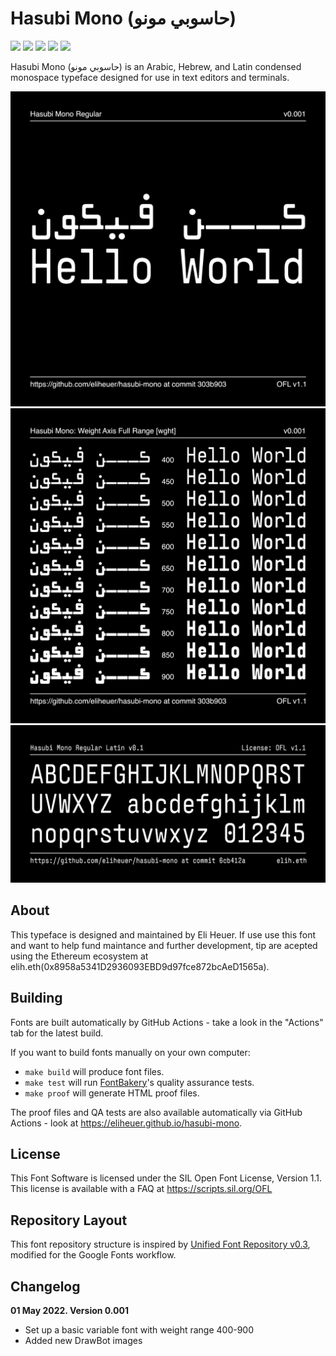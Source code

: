 # Hasubi Mono (حاسوبي مونو)

[![][Fontbakery]](https://eliheuer.github.io/hasubi-mono/fontbakery/fontbakery-report.html)
[![][Universal]](https://eliheuer.github.io/hasubi-mono/fontbakery/fontbakery-report.html)
[![][GF Profile]](https://eliheuer.github.io/hasubi-mono/fontbakery/fontbakery-report.html)
[![][Outline Correctness]](https://eliheuer.github.io/hasubi-mono/fontbakery/fontbakery-report.html)
[![][Shaping]](https://eliheuer.github.io/hasubi-mono/fontbakery/fontbakery-report.html)

[Fontbakery]: https://img.shields.io/endpoint?url=https%3A%2F%2Fraw.githubusercontent.com%2Feliheuer%2Fhasubi-mono%2Fgh-pages%2Fbadges%2Foverall.json
[GF Profile]: https://img.shields.io/endpoint?url=https%3A%2F%2Fraw.githubusercontent.com%2Feliheuer%2Fhasubi-mono%2Fgh-pages%2Fbadges%2FGoogleFonts.json
[Outline Correctness]: https://img.shields.io/endpoint?url=https%3A%2F%2Fraw.githubusercontent.com%2Feliheuer%2Fhasubi-mono%2Fgh-pages%2Fbadges%2FOutlineCorrectnessChecks.json
[Shaping]: https://img.shields.io/endpoint?url=https%3A%2F%2Fraw.githubusercontent.com%2Feliheuer%2Fhasubi-mono%2Fgh-pages%2Fbadges%2FShapingChecks.json
[Universal]: https://img.shields.io/endpoint?url=https%3A%2F%2Fraw.githubusercontent.com%2Feliheuer%2Fhasubi-mono%2Fgh-pages%2Fbadges%2FUniversal.json

Hasubi Mono (حاسوبي مونو) is an Arabic, Hebrew, and Latin condensed monospace typeface designed for use in text editors and terminals.

![Sample Image](documentation/square-image-001.png)
![Sample Image](documentation/square-image-002.png)
![Sample Image](documentation/wide-image-001.png)

## About

This typeface is designed and maintained by Eli Heuer. If use use this font and want to help fund maintance and further development, tip are acepted using the Ethereum ecosystem at elih.eth(0x8958a5341D2936093EBD9d97fce872bcAeD1565a).

## Building

Fonts are built automatically by GitHub Actions - take a look in the "Actions" tab for the latest build.

If you want to build fonts manually on your own computer:

* `make build` will produce font files.
* `make test` will run [FontBakery](https://github.com/googlefonts/fontbakery)'s quality assurance tests.
* `make proof` will generate HTML proof files.

The proof files and QA tests are also available automatically via GitHub Actions - look at https://eliheuer.github.io/hasubi-mono.

## License

This Font Software is licensed under the SIL Open Font License, Version 1.1.
This license is available with a FAQ at
https://scripts.sil.org/OFL

## Repository Layout

This font repository structure is inspired by [Unified Font Repository v0.3](https://github.com/unified-font-repository/Unified-Font-Repository), modified for the Google Fonts workflow.

## Changelog

**01 May 2022. Version 0.001**
- Set up a basic variable font with weight range 400-900
- Added new DrawBot images

